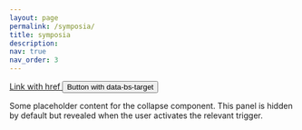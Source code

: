 ```yaml
---
layout: page
permalink: /symposia/
title: symposia
description:
nav: true
nav_order: 3
---
```


<!-- <a class="btn btn-primary" data-bs-toggle="collapse" href="#symp1" role="button" aria-expanded="false" aria-controls="symp1">
  Symposium 1 - Methods
</a>

<a class="btn btn-primary" data-bs-toggle="collapse" href="#symp2" role="button" aria-expanded="false" aria-controls="symp2">
  Symposium 2 - Expectations
</a>

<a class="btn btn-primary" data-bs-toggle="collapse" href="#symp3" role="button" aria-expanded="false" aria-controls="symp3">
  Symposium 3 - Computational Models
</a>

<div class="collapse" id="symp1">
    <div class="card card-body">
    Anim pariatur cliche reprehenderit, enim eiusmod high life accusamus terry richardson ad squid. Nihil anim keffiyeh helvetica, craft beer labore wes anderson cred nesciunt sapiente ea proident.
  </div>
</div>


<div class="collapse" id="symp2">
<div class="card card-body">
    <ul class="list-group">
      <li class="list-group-item"><p class="font-weight-bold">Jenny Murphy</p><br><p class="font-italic">Royal Holloway University, London, UK</p></li>
      <li class="list-group-item"><p class="font-weight-bold">Katja Langer </p><br><p class="font-italic">Ruhr Uni Bochum, DE</p></li>
      <li class="list-group-item"><p class="font-weight-bold">Stefanie Schelinski</p><br><p class="font-italic">TU Dresden, DE </p></li>
      <li class="list-group-item"><p class="font-weight-bold">Michaela Rohr </p><br><p class="font-italic">Uni Saarland, DE</p></li>
    </ul>
  </div>

  <div class="card card-body">
    <ul class="list-group">
      <li class="list-group-item"><p class="font-weight-bold">Nils Kraus</p><br><p class="font-italic">Psychologische Hochschule Berlin, DE</p></li>
      <li class="list-group-item"><p class="font-weight-bold">Maxine Sherman</p><br><p class="font-italic">University of Sussex, UK</p></li>
      <li class="list-group-item"><p class="font-weight-bold">Pete Lush</p><br><p class="font-italic">University of Sussex, UK</p></li>
      <li class="list-group-item"><p class="font-weight-bold">Anne Catherine Ewen</p><br><p class="font-italic">Centre Hospitalier Neuro-Psychiatrique Luxemburg</p></li>
    </ul>
  </div>
</div>


<div class="collapse" id="symp3">
  <div class="card card-body">
    <ul class="list-group">
      <li class="list-group-item"><p class="font-weight-bold">Isabel Berwian</p><br><p class="font-italic">Princeton Neuroscience Institute, Princeton University, US</p></li>
      <li class="list-group-item"><p class="font-weight-bold">Ismail Guennouni</p><br><p class="font-italic">UCL, UK / Mannheim University, DE</p></li>
      <li class="list-group-item"><p class="font-weight-bold">Christoph Korn</p><br><p class="font-italic">Heidelberg University, DE</p></li>
      <li class="list-group-item"><p class="font-weight-bold">Warrick Roseboom</p><br><p class="font-italic">University of Sussex, DE</p></li>
    </ul>
  </div>
</div> -->


 

<p>
  <a class="btn btn-primary" data-bs-toggle="collapse" href="#collapseExample" role="button" aria-expanded="false" aria-controls="collapseExample">
    Link with href
  </a>
  <button class="btn btn-primary" type="button" data-bs-toggle="collapse" data-bs-target="#collapseExample" aria-expanded="false" aria-controls="collapseExample">
    Button with data-bs-target
  </button>
</p>
    Some placeholder content for the collapse component. This panel is hidden by default but revealed when the user activates the relevant trigger.
  </div>
</div>
